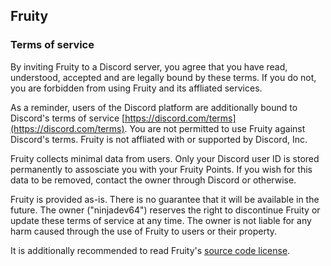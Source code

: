 ## Fruity
### Terms of service

By inviting Fruity to a Discord server, you agree that you have read, understood, accepted and are legally bound by these terms. If you do not, you are forbidden from using Fruity and its affliated services.

As a reminder, users of the Discord platform are additionally bound to Discord's terms of service [https://discord.com/terms](https://discord.com/terms). You are not permitted to use Fruity against Discord's terms. Fruity is not affliated with or supported by Discord, Inc.

Fruity collects minimal data from users. Only your Discord user ID is stored permanently to assosciate you with your Fruity Points. If you wish for this data to be removed, contact the owner through Discord or otherwise.

Fruity is provided as-is. There is no guarantee that it will be available in the future. The owner ("ninjadev64") reserves the right to discontinue Fruity or update these terms of service at any time. The owner is not liable for any harm caused through the use of Fruity to users or their property.

It is additionally recommended to read Fruity's [source code license](https://github.com/ninjadev64/Fruity/blob/main/LICENSE.md).